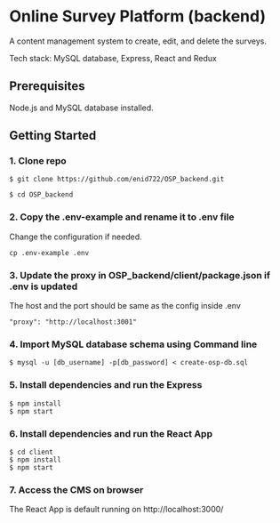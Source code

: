 # Online Survey Platform (backend)

 A content management system to create, edit, and delete the surveys. 
 
 Tech stack: MySQL database, Express, React and Redux

## Prerequisites

Node.js and MySQL database installed. 

## Getting Started

### 1. Clone repo
```
$ git clone https://github.com/enid722/OSP_backend.git

$ cd OSP_backend
```

### 2. Copy the .env-example and rename it to .env file
Change the configuration if needed.

```
cp .env-example .env
```

### 3. Update the proxy in OSP_backend/client/package.json if .env is updated
The host and the port should be same as the config inside .env
```
"proxy": "http://localhost:3001"
```

### 4. Import MySQL database schema using Command line
```
$ mysql -u [db_username] -p[db_password] < create-osp-db.sql
```

### 5. Install dependencies and run the Express
```
$ npm install
$ npm start
```

### 6. Install dependencies and run the React App
```
$ cd client
$ npm install
$ npm start
```
### 7. Access the CMS on browser
The React App is default running on http://localhost:3000/
